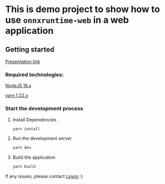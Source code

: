 # This is demo project to show how to use `onnxruntime-web` in a web application

## Getting started

[Presentation link](https://docs.google.com/presentation/d/1S-_jZHMZImQmADKp06l6aXpNkot6YVmtKLs4jPuy3oM/edit?usp=sharing)

### Required technologies:

[NodeJS 16.x](https://nodejs.org/en/download/)

[yarn 1.22.x](https://classic.yarnpkg.com/lang/en/docs/install)


### Start the development process

1. Install Dependencies

   ```bash
   yarn install
   ```

2. Run the development server

   ```bash
   yarn dev
   ```

3. Build the application

   ```bash
   yarn build
   ```


If any issues, please contact [Levon](https://github.com/khlevon) :)